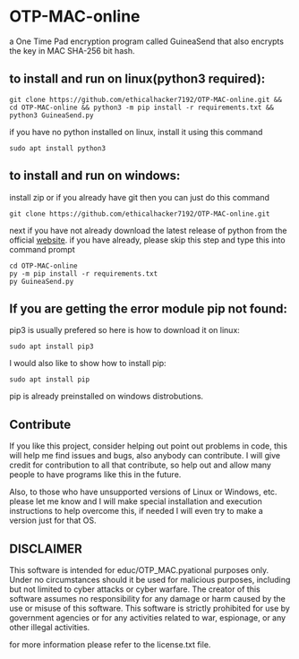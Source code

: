 # OTP-MAC-online
a One Time Pad encryption program called GuineaSend that also encrypts the key in MAC SHA-256 bit hash.


## to install and run on linux(python3 required):


    git clone https://github.com/ethicalhacker7192/OTP-MAC-online.git && cd OTP-MAC-online && python3 -m pip install -r requirements.txt && python3 GuineaSend.py

if you have no python installed on linux, install it using this command

    sudo apt install python3


## to install and run on windows:

install zip or if you already have git then you can just do this command

    git clone https://github.com/ethicalhacker7192/OTP-MAC-online.git
        
next if you have not already download the latest release of python from the official [website](https://python.org/downloads).
if you have already, please skip this step and type this into command prompt

    cd OTP-MAC-online
    py -m pip install -r requirements.txt
    py GuineaSend.py

## If you are getting the error module pip not found:


pip3 is usually prefered so here is how to download it on linux:
    
    sudo apt install pip3
    
I would also like to show how to install pip:

    sudo apt install pip

pip is already preinstalled on windows distrobutions.

## Contribute

If you like this project, consider helping out point out problems in code, this will help me find issues and bugs, also anybody can contribute. I will give credit for contribution to all that contribute, so help out and allow many people to have programs like this in the future.

Also, to those who have unsupported versions of Linux or Windows, etc. please let me know and I will make special installation and execution instructions to help overcome this, if needed I will even try to make a version just for that OS.


## DISCLAIMER

This software is intended for educ/OTP_MAC.pyational purposes only. Under no circumstances should it be used for malicious purposes, including but not limited to cyber attacks or cyber warfare. The creator of this software assumes no responsibility for any damage or harm caused by the use or misuse of this software. This software is strictly prohibited for use by government agencies or for any activities related to war, espionage, or any other illegal activities.

for more information please refer to the license.txt file.
